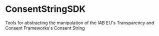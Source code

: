 # ConsentStringSDK
Tools for abstracting the manipulation of the IAB EU's Transparency and Consent Frameworks's Consent String
